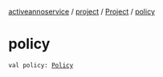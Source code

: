[activeannoservice](../../index.md) / [project](../index.md) / [Project](index.md) / [policy](./policy.md)

# policy

`val policy: `[`Policy`](../../project.policy/-policy/index.md)